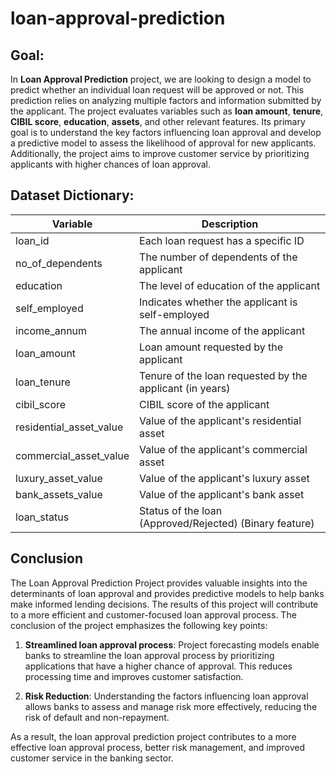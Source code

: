 # loan-approval-prediction
## Goal:
In **Loan Approval Prediction** project, we are looking to design a model to predict whether an individual loan request will be approved or not. This prediction relies on analyzing multiple factors and information submitted by the applicant. The project evaluates variables such as **loan amount**, **tenure**, **CIBIL score**, **education**, **assets**, and other relevant features. Its primary goal is to understand the key factors influencing loan approval and develop a predictive model to assess the likelihood of approval for new applicants. Additionally, the project aims to improve customer service by prioritizing applicants with higher chances of loan approval.
## Dataset Dictionary:
| Variable                  | Description |
|--------------------------|-----------------------------------------------------|
| loan_id                  | Each loan request has a specific ID |
| no_of_dependents         | The number of dependents of the applicant |
| education                | The level of education of the applicant |
| self_employed            | Indicates whether the applicant is self-employed |
| income_annum             | The annual income of the applicant |
| loan_amount              | Loan amount requested by the applicant |
| loan_tenure              | Tenure of the loan requested by the applicant (in years) |
| cibil_score              | CIBIL score of the applicant |
| residential_asset_value  | Value of the applicant's residential asset |
| commercial_asset_value   | Value of the applicant's commercial asset |
| luxury_asset_value       | Value of the applicant's luxury asset |
| bank_assets_value        | Value of the applicant's bank asset |
| loan_status              | Status of the loan (Approved/Rejected) (Binary feature) |
## Conclusion
The Loan Approval Prediction Project provides valuable insights into the determinants of loan approval and provides predictive models to help banks make informed lending decisions. The results of this project will contribute to a more efficient and customer-focused loan approval process. The conclusion of the project emphasizes the following key points:

1. **Streamlined loan approval process**: Project forecasting models enable banks to streamline the loan approval process by prioritizing applications that have a higher chance of approval. This reduces processing time and improves customer satisfaction.

2. **Risk Reduction**: Understanding the factors influencing loan approval allows banks to assess and manage risk more effectively, reducing the risk of default and non-repayment.

As a result, the loan approval prediction project contributes to a more effective loan approval process, better risk management, and improved customer service in the banking sector.
